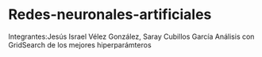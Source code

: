 # Redes-neuronales-artificiales
Integrantes:Jesús Israel Vélez González, Saray Cubillos García
Análisis con GridSearch de los mejores hiperparámteros 
